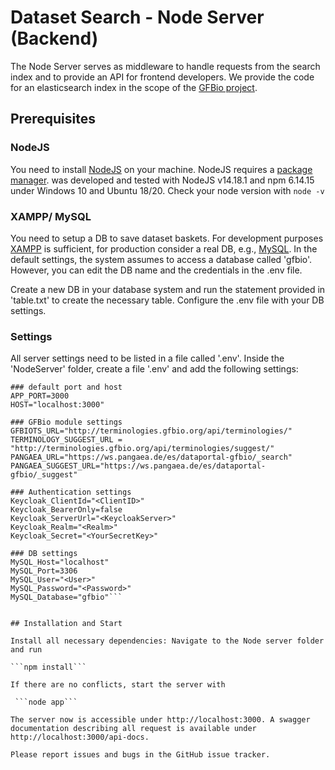 # Dataset Search - Node Server (Backend)

The Node Server serves as middleware to handle requests from the search index and to provide an API for frontend developers. We provide the code for an elasticsearch index in the scope of the [GFBio project](https://www.gfbio.org).


## Prerequisites

### NodeJS
You need to install [NodeJS](https://nodejs.org/en/) on your machine. NodeJS requires a [package manager](https://nodejs.org/en/download/package-manager/).
<Dataset Search UI> was developed and tested with NodeJS v14.18.1 and npm 6.14.15 under Windows 10 and Ubuntu 18/20.
Check your node version with ```node -v```

### XAMPP/ MySQL
You need to setup a DB to save dataset baskets. For development purposes [XAMPP](https://www.apachefriends.org/download.html) is sufficient, for production consider a real DB, e.g., [MySQL](https://www.mysql.com/de/).
In the default settings, the system assumes to access a database called 'gfbio'. However, you can edit the DB name and the credentials in the .env file.

Create a new DB in your database system and run the statement provided in 'table.txt' to create the necessary table. Configure the .env file with your DB settings.

### Settings
All server settings need to be listed in a file called '.env'. Inside the 'NodeServer' folder, create a file '.env' and add the following settings:


```
### default port and host
APP_PORT=3000
HOST="localhost:3000"

### GFBio module settings
GFBIOTS_URL="http://terminologies.gfbio.org/api/terminologies/"
TERMINOLOGY_SUGGEST_URL = "http://terminologies.gfbio.org/api/terminologies/suggest/"
PANGAEA_URL="https://ws.pangaea.de/es/dataportal-gfbio/_search"
PANGAEA_SUGGEST_URL="https://ws.pangaea.de/es/dataportal-gfbio/_suggest"

### Authentication settings 
Keycloak_ClientId="<ClientID>"
Keycloak_BearerOnly=false
Keycloak_ServerUrl="<KeycloakServer>"
Keycloak_Realm="<Realm>"
Keycloak_Secret="<YourSecretKey>"

### DB settings
MySQL_Host="localhost"
MySQL_Port=3306
MySQL_User="<User>"
MySQL_Password="<Password>"
MySQL_Database="gfbio"```


## Installation and Start

Install all necessary dependencies: Navigate to the Node server folder and run

```npm install```

If there are no conflicts, start the server with

 ```node app```
 
The server now is accessible under http://localhost:3000. A swagger documentation describing all request is available under http://localhost:3000/api-docs.

Please report issues and bugs in the GitHub issue tracker.

